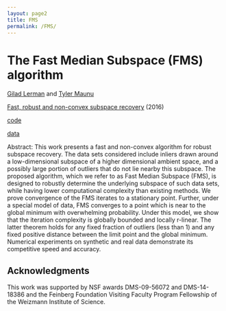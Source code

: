```yaml
---
layout: page2
title: FMS
permalink: /FMS/
---
```


# The Fast Median Subspace (FMS) algorithm

[Gilad Lerman](http://www-users.math.umn.edu/~lerman/) and [Tyler Maunu](https://twmaunu.github.io/)

[Fast, robust and non-convex subspace recovery](https://arxiv.org/abs/1406.6145) (2016)

[code](https://drive.google.com/file/d/0B3WZIZpLrsPYR3ZfRHJvdUJCMHM/view?usp=sharing)

[data](https://drive.google.com/file/d/0B3WZIZpLrsPYaEJYZk9icWVwcEk/view?usp=sharing)

Abstract:
This work presents a fast and non-convex algorithm for robust subspace recovery.
The data sets considered include inliers drawn around a low-dimensional
subspace of a higher dimensional ambient space, and a possibly large portion of
outliers that do not lie nearby this subspace. The proposed algorithm, which we
refer to as Fast Median Subspace (FMS), is designed to robustly determine the
underlying subspace of such data sets, while having lower computational complexity
than existing methods. We prove convergence of the FMS iterates to a
stationary point. Further, under a special model of data, FMS converges to a
point which is near to the global minimum with overwhelming probability. Under
this model, we show that the iteration complexity is globally bounded and
locally r-linear. The latter theorem holds for any fixed fraction of outliers (less
than 1) and any fixed positive distance between the limit point and the global
minimum. Numerical experiments on synthetic and real data demonstrate its
competitive speed and accuracy.

## Acknowledgments

This work was supported by NSF awards DMS-09-56072 and DMS-14-18386
and the Feinberg Foundation Visiting Faculty Program Fellowship of the Weizmann
Institute of Science.

